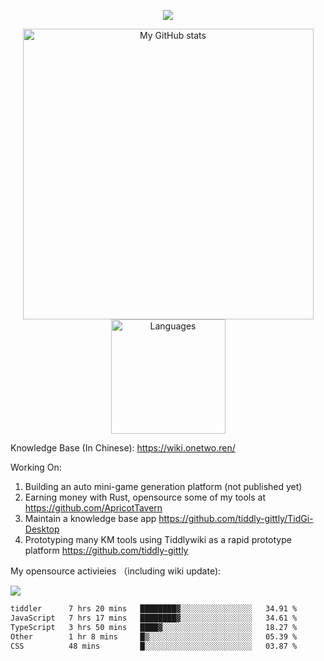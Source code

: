 <a href="https://github.com/linonetwo">
    <p align="center">
        <img src="https://github-profile-trophy.vercel.app/?username=linonetwo&column=7&theme=onedark"/>
    </p>
</a>
<a align="center" href="https://github.com/linonetwo">
  <p align="center">
    <img src="https://github-readme-stats.vercel.app/api?username=linonetwo&show_icons=true&count_private=true" alt="My GitHub stats" width="465"/>
    <img src="https://github-readme-stats.vercel.app/api/top-langs/?username=linonetwo&layout=compact&langs_count=10" alt="Languages" height="183">
  </p>
</a>

Knowledge Base (In Chinese): https://wiki.onetwo.ren/

Working On: 

1. Building an auto mini-game generation platform (not published yet)
1. Earning money with Rust, opensource some of my tools at https://github.com/ApricotTavern
1. Maintain a knowledge base app https://github.com/tiddly-gittly/TidGi-Desktop
1. Prototyping many KM tools using Tiddlywiki as a rapid prototype platform https://github.com/tiddly-gittly

My opensource activieies （including wiki update):

![](https://visitor-badge.glitch.me/badge?page_id=linonetwo.linonetwo)

<!--START_SECTION:waka-->

```txt
tiddler      7 hrs 20 mins   ████████▓░░░░░░░░░░░░░░░░   34.91 %
JavaScript   7 hrs 17 mins   ████████▓░░░░░░░░░░░░░░░░   34.61 %
TypeScript   3 hrs 50 mins   ████▓░░░░░░░░░░░░░░░░░░░░   18.27 %
Other        1 hr 8 mins     █▒░░░░░░░░░░░░░░░░░░░░░░░   05.39 %
CSS          48 mins         █░░░░░░░░░░░░░░░░░░░░░░░░   03.87 %
```

<!--END_SECTION:waka-->

